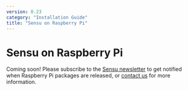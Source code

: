 ```yaml
---
version: 0.23
category: "Installation Guide"
title: "Sensu on Raspberry Pi"
---
```


# Sensu on Raspberry Pi

Coming soon! Please subscribe to the [Sensu newsletter][1] to get notified when
Raspberry Pi packages are released, or [contact us][2] for more information.

[1]:  https://sensuapp.org/#newsletter
[2]:  https://sensuapp.org/contact
